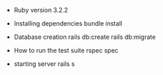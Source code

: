 
* Ruby version
3.2.2

* Installing dependencies
bundle install

* Database creation
rails db:create
rails db:migrate

* How to run the test suite
rspec spec

* starting server
rails s